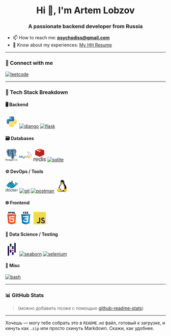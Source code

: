 <h1 align="center">Hi 👋, I'm Artem Lobzov</h1>
<h3 align="center">A passionate backend developer from Russia</h3>

- 📫 How to reach me: **psychodiss@gmail.com**
- 📄 Know about my experiences: [My HH Resume](https://kaluga.hh.ru/resume/ed974f30ff0ecbaa870039ed1f494e39716d39)

---

### 🧠 Connect with me

<p align="left">
  <a href="https://leetcode.com/u/psycho_diss/" target="_blank">
    <img src="https://raw.githubusercontent.com/rahuldkjain/github-profile-readme-generator/master/src/images/icons/Social/leet-code.svg" alt="leetcode" width="30" />
  </a>
</p>

---

### 🧰 Tech Stack Breakdown

#### 🖥️ Backend

<p align="left">
  <a href="https://www.python.org"><img src="https://raw.githubusercontent.com/devicons/devicon/master/icons/python/python-original.svg" alt="python" width="40" /></a>
  <a href="https://www.djangoproject.com/"><img src="https://cdn.worldvectorlogo.com/logos/django.svg" alt="django" width="40" /></a>
  <a href="https://flask.palletsprojects.com/"><img src="https://www.vectorlogo.zone/logos/pocoo_flask/pocoo_flask-icon.svg" alt="flask" width="40" /></a>
</p>

#### 🗃️ Databases

<p align="left">
  <a href="https://www.postgresql.org"><img src="https://raw.githubusercontent.com/devicons/devicon/master/icons/postgresql/postgresql-original-wordmark.svg" alt="postgresql" width="40" /></a>
  <a href="https://www.mysql.com/"><img src="https://raw.githubusercontent.com/devicons/devicon/master/icons/mysql/mysql-original-wordmark.svg" alt="mysql" width="40" /></a>
  <a href="https://redis.io"><img src="https://raw.githubusercontent.com/devicons/devicon/master/icons/redis/redis-original-wordmark.svg" alt="redis" width="40" /></a>
  <a href="https://www.sqlite.org/"><img src="https://www.vectorlogo.zone/logos/sqlite/sqlite-icon.svg" alt="sqlite" width="40" /></a>
</p>

#### ⚙️ DevOps / Tools

<p align="left">
  <a href="https://www.docker.com/"><img src="https://raw.githubusercontent.com/devicons/devicon/master/icons/docker/docker-original-wordmark.svg" alt="docker" width="40" /></a>
  <a href="https://git-scm.com/"><img src="https://www.vectorlogo.zone/logos/git-scm/git-scm-icon.svg" alt="git" width="40" /></a>
  <a href="https://postman.com"><img src="https://www.vectorlogo.zone/logos/getpostman/getpostman-icon.svg" alt="postman" width="40" /></a>
  <a href="https://www.linux.org/"><img src="https://raw.githubusercontent.com/devicons/devicon/master/icons/linux/linux-original.svg" alt="linux" width="40" /></a>
</p>

#### 🌐 Frontend

<p align="left">
  <a href="https://developer.mozilla.org/en-US/docs/Web/HTML"><img src="https://raw.githubusercontent.com/devicons/devicon/master/icons/html5/html5-original-wordmark.svg" alt="html5" width="40" /></a>
  <a href="https://www.w3schools.com/css/"><img src="https://raw.githubusercontent.com/devicons/devicon/master/icons/css3/css3-original-wordmark.svg" alt="css3" width="40" /></a>
  <a href="https://developer.mozilla.org/en-US/docs/Web/JavaScript"><img src="https://raw.githubusercontent.com/devicons/devicon/master/icons/javascript/javascript-original.svg" alt="javascript" width="40" /></a>
</p>

#### 🧪 Data Science / Testing

<p align="left">
  <a href="https://pandas.pydata.org/"><img src="https://raw.githubusercontent.com/devicons/devicon/2ae2a900d2f041da66e950e4d48052658d850630/icons/pandas/pandas-original.svg" alt="pandas" width="40" /></a>
  <a href="https://seaborn.pydata.org/"><img src="https://seaborn.pydata.org/_images/logo-mark-lightbg.svg" alt="seaborn" width="40" /></a>
  <a href="https://www.selenium.dev"><img src="https://raw.githubusercontent.com/detain/svg-logos/780f25886640cef088af994181646db2f6b1a3f8/svg/selenium-logo.svg" alt="selenium" width="40" /></a>
</p>

#### 🔧 Misc

<p align="left">
  <a href="https://www.gnu.org/software/bash/"><img src="https://www.vectorlogo.zone/logos/gnu_bash/gnu_bash-icon.svg" alt="bash" width="40" /></a>
</p>

---

### 📊 GitHub Stats

> (можно добавить позже с помощью [github-readme-stats](https://github.com/anuraghazra/github-readme-stats))

---

Хочешь — могу тебе собрать это в `README.md` файл, готовый к загрузке, и кинуть как `.zip` или просто скинуть Markdown. Скажи, как удобнее.
